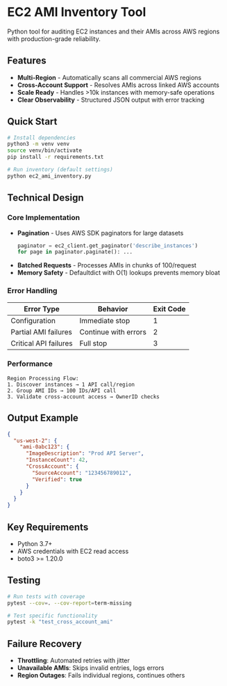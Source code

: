 # EC2 AMI Inventory Tool

Python tool for auditing EC2 instances and their AMIs across AWS regions with production-grade reliability.

## Features

- **Multi-Region** - Automatically scans all commercial AWS regions
- **Cross-Account Support** - Resolves AMIs across linked AWS accounts
- **Scale Ready** - Handles >10k instances with memory-safe operations
- **Clear Observability** - Structured JSON output with error tracking

## Quick Start

```bash
# Install dependencies
python3 -m venv venv
source venv/bin/activate
pip install -r requirements.txt

# Run inventory (default settings)
python ec2_ami_inventory.py
```

## Technical Design

### Core Implementation
- **Pagination** - Uses AWS SDK paginators for large datasets
  ```python
  paginator = ec2_client.get_paginator('describe_instances')
  for page in paginator.paginate(): ...
  ```
- **Batched Requests** - Processes AMIs in chunks of 100/request
- **Memory Safety** - Defaultdict with O(1) lookups prevents memory bloat

### Error Handling
| Error Type | Behavior | Exit Code |
|------------|----------|-----------|
| Configuration | Immediate stop | 1 |
| Partial AMI failures | Continue with errors | 2 |
| Critical API failures | Full stop | 3 |

### Performance
```text
Region Processing Flow:
1. Discover instances → 1 API call/region
2. Group AMI IDs → 100 IDs/API call
3. Validate cross-account access → OwnerID checks
```

## Output Example
```json
{
  "us-west-2": {
    "ami-0abc123": {
      "ImageDescription": "Prod API Server",
      "InstanceCount": 42,
      "CrossAccount": {
        "SourceAccount": "123456789012", 
        "Verified": true
      }
    }
  }
}
```

## Key Requirements
- Python 3.7+
- AWS credentials with EC2 read access
- boto3 >= 1.20.0

## Testing
```bash
# Run tests with coverage
pytest --cov=. --cov-report=term-missing

# Test specific functionality
pytest -k "test_cross_account_ami"
```

## Failure Recovery
- **Throttling**: Automated retries with jitter
- **Unavailable AMIs**: Skips invalid entries, logs errors
- **Region Outages**: Fails individual regions, continues others
